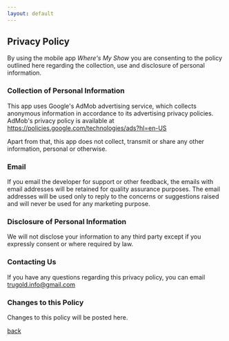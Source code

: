 ```yaml
---
layout: default
---
```

## Privacy Policy ##

By using the mobile app *Where's My Show* you are consenting to the policy outlined here regarding the collection, use and disclosure of personal information.

### Collection of Personal Information ###

This app uses Google's AdMob advertising service, which collects anonymous information in accordance to its advertising privacy policies. AdMob's privacy policy is available at <https://policies.google.com/technologies/ads?hl=en-US>

Apart from that, this app does not collect, transmit or share any other information, personal or otherwise.

### Email ###

If you email the developer for support or other feedback, the emails with email addresses will be retained for quality assurance purposes. The email addresses will be used only to reply to the concerns or suggestions raised and will never be used for any marketing purpose.

### Disclosure of Personal Information ###

We will not disclose your information to any third party except if you expressly consent or where required by law.

### Contacting Us ###

If you have any questions regarding this privacy policy, you can email [trugold.info@gmail.com](mailto:trugold.info@gmail.com)

### Changes to this Policy ###

Changes to this policy will be posted here.

[back](./index.md)
